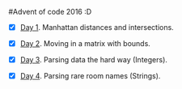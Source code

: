 #Advent of code 2016 :D

- [X] [Day 1](https://github.com/JoseLlorensRipolles/AdventOfCode-Java/tree/master/AoC/src/Day1). Manhattan distances and intersections.
- [X] [Day 2](https://github.com/JoseLlorensRipolles/AdventOfCode-Java/tree/master/AoC/src/Day2). Moving in a matrix with bounds.
- [X] [Day 3](https://github.com/JoseLlorensRipolles/AdventOfCode-Java/tree/master/AoC/src/Day3). Parsing data the hard way (Integers).
- [X] [Day 4](https://github.com/JoseLlorensRipolles/AdventOfCode-Java/tree/master/AoC/src/Day4). Parsing rare room names (Strings).

